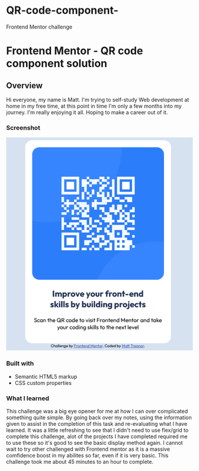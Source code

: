 # QR-code-component-
Frontend Mentor challenge 
# Frontend Mentor - QR code component solution

## Overview

Hi everyone, my name is Matt. I'm trying to self-study Web development at home in my free time, at this point in time I'm only a few months into my journey. I'm really enjoying it all. Hoping to make a career out of it.

### Screenshot

![Screenshot](images/Screenshot-2022-11-21-at-06-49-57-Frontend-Mentor-QR-code-component.png)

### Built with

- Semantic HTML5 markup
- CSS custom properties

### What I learned

This challenge was a big eye opener for me at how I can over complicated something quite simple. By going back over my notes, using the information given to assist in the completion of this task and re-evaluating what I have learned. It was a little refreshing to see that I didn't need to use flex/grid to complete this challenge, alot of the projects I have completed required me to use these so it's good to see the basic display method again.
I cannot wait to try other challenged with Frontend mentor as it is a massive comfidence boost in my abilites so far, even if it is very basic. This challenge took me about 45 minutes to an hour to complete.
